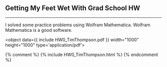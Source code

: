 ## Getting My Feet Wet With Grad School HW

---
I solved some practice problems using Wolfram Mathematica. Wolfram Mathematica is a good software.

<object data={{ include HW0_TimThompson.pdf }} width="1000" height="1000" type='application/pdf'>
</object>

{% comment %}
{% include HW0_TimThompson.html %}
{% endcomment %}
